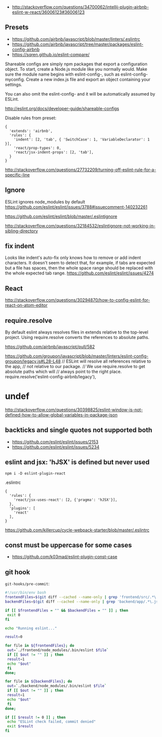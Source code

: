 - http://stackoverflow.com/questions/34700062/intellij-plugin-airbnb-eslint-w-react/36006123#36006123

## Presets

- https://github.com/airbnb/javascript/blob/master/linters/.eslintrc
- https://github.com/airbnb/javascript/tree/master/packages/eslint-config-airbnb
- https://sqren.github.io/eslint-compare/

Shareable configs are simply npm packages that export a configuration object. To start, create a Node.js module like you normally would. Make sure the module name begins with eslint-config-, such as eslint-config-myconfig. Create a new index.js file and export an object containing your settings.

You can also omit the eslint-config- and it will be automatically assumed by ESLint.

http://eslint.org/docs/developer-guide/shareable-configs

Disable rules from preset:

```
{
  'extends': 'airbnb',
  'rules': {
    'indent': [2, 'tab', { 'SwitchCase': 1, 'VariableDeclarator': 1 }],
    'react/prop-types': 0,
    'react/jsx-indent-props': [2, 'tab'],
  }
}
```

http://stackoverflow.com/questions/27732209/turning-off-eslint-rule-for-a-specific-line

## Ignore

ESLint ignores node_modules by default https://github.com/eslint/eslint/issues/3788#issuecomment-140232261

https://github.com/eslint/eslint/blob/master/.eslintignore

http://stackoverflow.com/questions/32184532/eslintignore-not-working-in-sibling-directory

## fix indent

Looks like indent's auto-fix only knows how to remove or add indent characters. It doesn't seem to detect that, for example, if tabs are expected but a file has spaces, then the whole space range should be replaced with the whole expected tab range. https://github.com/eslint/eslint/issues/4274

## React

http://stackoverflow.com/questions/30294870/how-to-config-eslint-for-react-on-atom-editor

## require.resolve

By default eslint always resolves files in extends relative to the top-level project. Using require.resolve converts the references to absolute paths.

https://github.com/airbnb/javascript/pull/582

https://github.com/groupon/javascript/blob/master/linters/eslint-config-groupon/legacy.js#L28-L48
// ESLint will resolve all references relative to the app,
// not relative to our package.
// We use require.resolve to get absolute paths which will
// always point to the right place.
require.resolve('eslint-config-airbnb/legacy'),

# undef

http://stackoverflow.com/questions/30398825/eslint-window-is-not-defined-how-to-allow-global-variables-in-package-json

## backticks and single quotes not supported both

- https://github.com/eslint/eslint/issues/2153
- https://github.com/eslint/eslint/issues/5234

## eslint and jsx: 'hJSX' is defined but never used

`npm i -D eslint-plugin-react`

.eslintrc

```
{
  'rules': {
    'react/jsx-uses-react': [2, {'pragma': 'hJSX'}],
  },
  'plugins': [
    'react'
  ],
}
```

https://github.com/killercup/cycle-webpack-starter/blob/master/.eslintrc

## const must be uppercase for some cases

- https://github.com/k03mad/eslint-plugin-const-case

## git hook

`git-hooks/pre-commit`:

```bash
#!/usr/bin/env bash
frontendFiles=$(git diff --cached --name-only | grep 'frontend/src/.*\.js')
backendFiles=$(git diff --cached --name-only | grep 'backend/app/.*\.js')

if [[ $frontendFiles = "" && $backendFiles = "" ]] ; then
 exit 0
fi

echo "Running eslint..."

result=0

for file in ${frontendFiles}; do
 out=`./frontend/node_modules/.bin/eslint $file`
 if [[ $out != "" ]] ; then
 result=1
 echo "$out"
 fi
done;

for file in ${backendFiles}; do
 out=`./backend/node_modules/.bin/eslint $file`
 if [[ $out != "" ]] ; then
 result=1
 echo "$out"
 fi
done;

if [[ $result != 0 ]] ; then
 echo "ESLint check failed, commit denied"
 exit $result
fi
```
